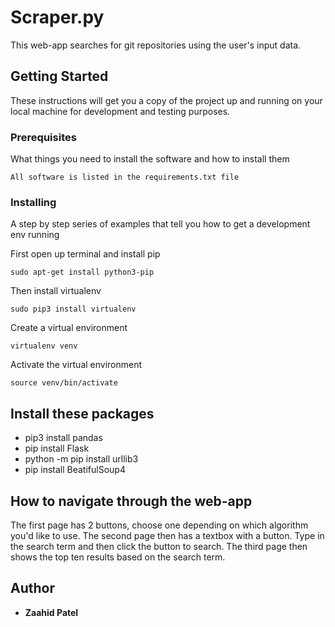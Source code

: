 # Scraper.py

This web-app searches for git repositories using the user's input data.

## Getting Started

These instructions will get you a copy of the project up and running on your local machine for development and testing purposes.

### Prerequisites

What things you need to install the software and how to install them

```
All software is listed in the requirements.txt file
```

### Installing

A step by step series of examples that tell you how to get a development env running

First open up terminal and install pip

```
sudo apt-get install python3-pip
```

Then install virtualenv

```
sudo pip3 install virtualenv
```

Create a virtual environment

```
virtualenv venv 
```

Activate the virtual environment

```
source venv/bin/activate
```

## Install these packages

* pip3 install pandas
* pip install Flask
* python -m pip install urllib3
* pip install BeatifulSoup4

## How to navigate through the web-app

The first page has 2 buttons, choose one depending on which algorithm you'd like to use. The second page then has a textbox with a button. Type in the search term and then click the button to search. The third page then shows the top ten results based on the search term.

## Author

* **Zaahid Patel** 

